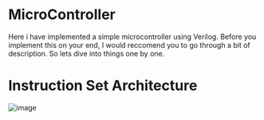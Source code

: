 # MicroController
Here i have implemented a simple microcontroller using Verilog. Before you implement this on your end, I would reccomend you to go through a bit of description.
So lets dive into things one by one.
# Instruction Set Architecture
![image](https://github.com/user-attachments/assets/58dd16a5-2cc3-4c95-9d06-c9cf9529a52c)
